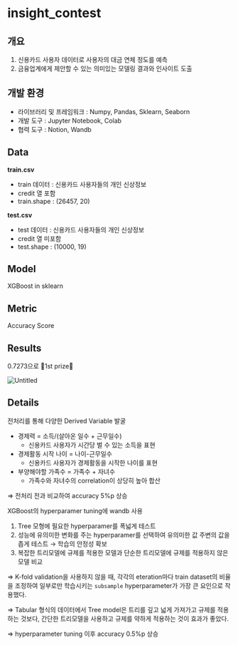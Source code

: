 # insight_contest

## 개요

1. 신용카드 사용자 데이터로 사용자의 대금 연체 정도를 예측
2. 금융업계에게 제안할 수 있는 의미있는 모델링 결과와 인사이트 도출

## 개발 환경

- 라이브러리 및 프레임워크 : Numpy, Pandas, Sklearn, Seaborn
- 개발 도구 : Jupyter Notebook, Colab
- 협력 도구 : Notion, Wandb

## Data

 **train.csv**

- train 데이터 : 신용카드 사용자들의 개인 신상정보
- credit 열 포함
- train.shape : (26457, 20)

**test.csv**

- test 데이터 : 신용카드 사용자들의 개인 신상정보
- credit 열 미포함
- test.shape : (10000, 19)

## Model

XGBoost in sklearn

## Metric

Accuracy Score

## Results

0.7273으로 🥇1st prize🥇

![Untitled](https://s3-us-west-2.amazonaws.com/secure.notion-static.com/8db7ec33-9541-45ea-93d9-c3f6af1ec41e/Untitled.png)

## Details

전처리를 통해 다양한 Derived Variable 발굴

- 경제력 = 소득/(살아온 일수 + 근무일수)
    - 신용카드 사용자가 시간당 벌 수 있는 소득을 표현
- 경제활동 시작 나이 = 나이-근무일수
    - 신용카드 사용자가 경제활동을 시작한 나이를 표현
- 부양해야할 가족수 = 가족수 + 자녀수
    - 가족수와 자녀수의 correlation이 상당히 높아 합산

⇒ 전처리 전과 비교하여 accuracy 5%p 상승

XGBoost의 hyperparamer tuning에 wandb 사용

1. Tree 모형에 필요한 hyperparamer를 폭넓게 테스트
2. 성능에 유의미한 변화를 주는 hyperparamer를 선택하여 유의미한 값 주변의 값을 좁게 테스트
→ 학습의 안정성 확보
3. 복잡한 트리모델에 규제를 적용한 모델과 단순한 트리모델에 규제를 적용하지 않은 모델 비교

⇒ K-fold validation을 사용하지 않을 때, 각각의 eteration마다 train dataset의 비율을 조정하여 일부로만 학습시키는 `subsample` hyperparameter가 가장 큰 요인으로 작용했다.

⇒ Tabular 형식의 데이터에서 Tree model은 트리를 깊고 넓게 가져가고 규제를 적용하는 것보다, 간단한 트리모델을 사용하고 규제를 약하게 적용하는 것이 효과가 좋았다.

⇒ hyperparameter tuning 이후 accuracy 0.5%p 상승
